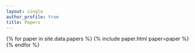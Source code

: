```yaml
---
layout: single
author_profile: true
title: Papers
---
```


{% for paper in site.data.papers %}
{% include paper.html paper=paper %}
{% endfor %}
